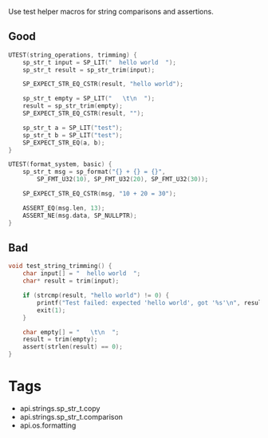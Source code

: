 Use test helper macros for string comparisons and assertions.

## Good
```c
UTEST(string_operations, trimming) {
    sp_str_t input = SP_LIT("  hello world  ");
    sp_str_t result = sp_str_trim(input);

    SP_EXPECT_STR_EQ_CSTR(result, "hello world");

    sp_str_t empty = SP_LIT("   \t\n  ");
    result = sp_str_trim(empty);
    SP_EXPECT_STR_EQ_CSTR(result, "");

    sp_str_t a = SP_LIT("test");
    sp_str_t b = SP_LIT("test");
    SP_EXPECT_STR_EQ(a, b);
}

UTEST(format_system, basic) {
    sp_str_t msg = sp_format("{} + {} = {}",
        SP_FMT_U32(10), SP_FMT_U32(20), SP_FMT_U32(30));

    SP_EXPECT_STR_EQ_CSTR(msg, "10 + 20 = 30");

    ASSERT_EQ(msg.len, 13);
    ASSERT_NE(msg.data, SP_NULLPTR);
}
```

## Bad
```c
void test_string_trimming() {
    char input[] = "  hello world  ";
    char* result = trim(input);

    if (strcmp(result, "hello world") != 0) {
        printf("Test failed: expected 'hello world', got '%s'\n", result);
        exit(1);
    }

    char empty[] = "   \t\n  ";
    result = trim(empty);
    assert(strlen(result) == 0);
}
```

# Tags
- api.strings.sp_str_t.copy
- api.strings.sp_str_t.comparison
- api.os.formatting
